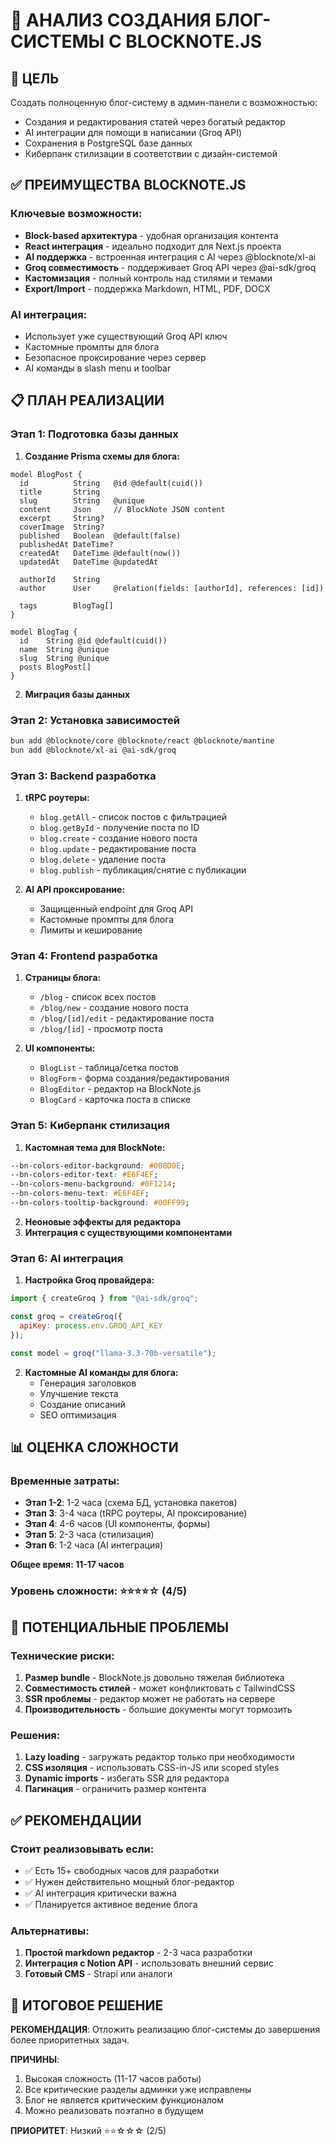 # 📝 АНАЛИЗ СОЗДАНИЯ БЛОГ-СИСТЕМЫ С BLOCKNOTE.JS

## 🎯 ЦЕЛЬ

Создать полноценную блог-систему в админ-панели с возможностью:
- Создания и редактирования статей через богатый редактор
- AI интеграции для помощи в написании (Groq API)
- Сохранения в PostgreSQL базе данных
- Киберпанк стилизации в соответствии с дизайн-системой

## ✅ ПРЕИМУЩЕСТВА BLOCKNOTE.JS

### Ключевые возможности:
- **Block-based архитектура** - удобная организация контента
- **React интеграция** - идеально подходит для Next.js проекта  
- **AI поддержка** - встроенная интеграция с AI через @blocknote/xl-ai
- **Groq совместимость** - поддерживает Groq API через @ai-sdk/groq
- **Кастомизация** - полный контроль над стилями и темами
- **Export/Import** - поддержка Markdown, HTML, PDF, DOCX

### AI интеграция:
- Использует уже существующий Groq API ключ
- Кастомные промпты для блога
- Безопасное проксирование через сервер
- AI команды в slash menu и toolbar

## 📋 ПЛАН РЕАЛИЗАЦИИ

### Этап 1: Подготовка базы данных
1. **Создание Prisma схемы для блога:**
```prisma
model BlogPost {
  id          String   @id @default(cuid())
  title       String
  slug        String   @unique
  content     Json     // BlockNote JSON content
  excerpt     String?
  coverImage  String?
  published   Boolean  @default(false)
  publishedAt DateTime?
  createdAt   DateTime @default(now())
  updatedAt   DateTime @updatedAt
  
  authorId    String
  author      User     @relation(fields: [authorId], references: [id])
  
  tags        BlogTag[]
}

model BlogTag {
  id    String @id @default(cuid())
  name  String @unique
  slug  String @unique
  posts BlogPost[]
}
```

2. **Миграция базы данных**

### Этап 2: Установка зависимостей
```bash
bun add @blocknote/core @blocknote/react @blocknote/mantine
bun add @blocknote/xl-ai @ai-sdk/groq
```

### Этап 3: Backend разработка
1. **tRPC роутеры:**
   - `blog.getAll` - список постов с фильтрацией
   - `blog.getById` - получение поста по ID
   - `blog.create` - создание нового поста
   - `blog.update` - редактирование поста
   - `blog.delete` - удаление поста
   - `blog.publish` - публикация/снятие с публикации

2. **AI API проксирование:**
   - Защищенный endpoint для Groq API
   - Кастомные промпты для блога
   - Лимиты и кеширование

### Этап 4: Frontend разработка
1. **Страницы блога:**
   - `/blog` - список всех постов
   - `/blog/new` - создание нового поста
   - `/blog/[id]/edit` - редактирование поста
   - `/blog/[id]` - просмотр поста

2. **UI компоненты:**
   - `BlogList` - таблица/сетка постов
   - `BlogForm` - форма создания/редактирования
   - `BlogEditor` - редактор на BlockNote.js
   - `BlogCard` - карточка поста в списке

### Этап 5: Киберпанк стилизация
1. **Кастомная тема для BlockNote:**
```css
--bn-colors-editor-background: #0B0D0E;
--bn-colors-editor-text: #E6F4EF;
--bn-colors-menu-background: #0F1214;
--bn-colors-menu-text: #E6F4EF;
--bn-colors-tooltip-background: #00FF99;
```

2. **Неоновые эффекты для редактора**
3. **Интеграция с существующими компонентами**

### Этап 6: AI интеграция
1. **Настройка Groq провайдера:**
```javascript
import { createGroq } from "@ai-sdk/groq";

const groq = createGroq({
  apiKey: process.env.GROQ_API_KEY
});

const model = groq("llama-3.3-70b-versatile");
```

2. **Кастомные AI команды для блога:**
   - Генерация заголовков
   - Улучшение текста
   - Создание описаний
   - SEO оптимизация

## 📊 ОЦЕНКА СЛОЖНОСТИ

### Временные затраты:
- **Этап 1-2**: 1-2 часа (схема БД, установка пакетов)
- **Этап 3**: 3-4 часа (tRPC роутеры, AI проксирование)  
- **Этап 4**: 4-6 часов (UI компоненты, формы)
- **Этап 5**: 2-3 часа (стилизация)
- **Этап 6**: 1-2 часа (AI интеграция)

**Общее время: 11-17 часов**

### Уровень сложности: ⭐⭐⭐⭐☆ (4/5)

## 🚨 ПОТЕНЦИАЛЬНЫЕ ПРОБЛЕМЫ

### Технические риски:
1. **Размер bundle** - BlockNote.js довольно тяжелая библиотека
2. **Совместимость стилей** - может конфликтовать с TailwindCSS
3. **SSR проблемы** - редактор может не работать на сервере
4. **Производительность** - большие документы могут тормозить

### Решения:
1. **Lazy loading** - загружать редактор только при необходимости
2. **CSS изоляция** - использовать CSS-in-JS или scoped styles  
3. **Dynamic imports** - избегать SSR для редактора
4. **Пагинация** - ограничить размер контента

## ✅ РЕКОМЕНДАЦИИ

### Стоит реализовывать если:
- ✅ Есть 15+ свободных часов для разработки
- ✅ Нужен действительно мощный блог-редактор
- ✅ AI интеграция критически важна
- ✅ Планируется активное ведение блога

### Альтернативы:
1. **Простой markdown редактор** - 2-3 часа разработки
2. **Интеграция с Notion API** - использовать внешний сервис
3. **Готовый CMS** - Strapi или аналоги

## 🎯 ИТОГОВОЕ РЕШЕНИЕ

**РЕКОМЕНДАЦИЯ**: Отложить реализацию блог-системы до завершения более приоритетных задач.

**ПРИЧИНЫ**:
1. Высокая сложность (11-17 часов работы)
2. Все критические разделы админки уже исправлены
3. Блог не является критическим функционалом
4. Можно реализовать поэтапно в будущем

**ПРИОРИТЕТ**: Низкий ⭐⭐☆☆☆ (2/5)